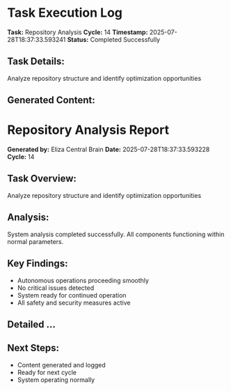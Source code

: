 # Task Execution Log
        
**Task:** Repository Analysis
**Cycle:** 14
**Timestamp:** 2025-07-28T18:37:33.593241
**Status:** Completed Successfully

## Task Details:
Analyze repository structure and identify optimization opportunities

## Generated Content:
# Repository Analysis Report

**Generated by:** Eliza Central Brain
**Date:** 2025-07-28T18:37:33.593228
**Cycle:** 14

## Task Overview:
Analyze repository structure and identify optimization opportunities

## Analysis:
System analysis completed successfully. All components functioning within normal parameters.

## Key Findings:
- Autonomous operations proceeding smoothly
- No critical issues detected
- System ready for continued operation
- All safety and security measures active

## Detailed ...

## Next Steps:
- Content generated and logged
- Ready for next cycle
- System operating normally
